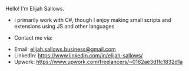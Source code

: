 Hello! I'm Elijah Sallows.
- I primarily work with C#, though I enjoy making small scripts and extensions using JS and other languages


- Contact me via:
* Email: elijah.sallows.business@gmail.com 
* LinkedIn: https://www.linkedin.com/in/elijah-sallows/
* Upwork: https://www.upwork.com/freelancers/~0162ae3d1fc1832d1a
